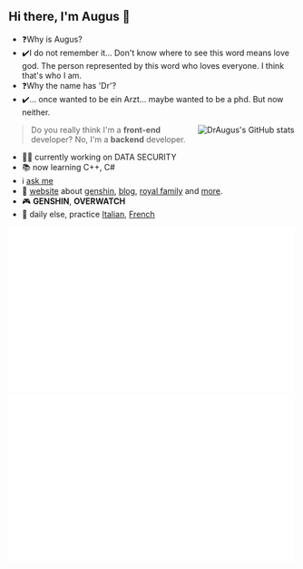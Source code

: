 ## Hi there, I'm Augus 👋

- ❓Why is Augus?
- ✔️I do not remember it... Don't know where to see this word means love god. The person represented by this word who loves everyone. I think that's who I am.
- ❓Why the name has 'Dr'?
- ✔️... once wanted to be ein Arzt... maybe wanted to be a phd. But now neither.

<img src="https://github-readme-stats.vercel.app/api?username=draugus&show_icons=true&hide_title=true&hide_border=true" alt="DrAugus's GitHub stats" align="right">


> Do you really think I'm a **front-end** developer? No, I'm a **backend** developer.

- 🐕‍🦺 currently working on DATA SECURITY
- 📚 now learning C++, C#
- ℹ️ [ask me](https://github.com/DrAugus/DrAugus/issues)
- 🔗 [website](https://augusmeow.cn/) about [genshin](https://augusmeow.cn/list/genshin), [blog](https://augusmeow.cn/blog/), [royal family](https://augusmeow.cn/blog/) and [more](https://augusmeow.cn/blog/).
- 🎮 **GENSHIN**, **OVERWATCH**
- 🥂 daily else, practice [Italian](https://www.edilingua.it/), [French](https://mlp.fltrp.com/wys/bookstore/file?id=1135)


![](https://raw.githubusercontent.com/DrAugus/github-stats/master/generated/overview.svg)
![](https://raw.githubusercontent.com/DrAugus/github-stats/master/generated/languages.svg)
